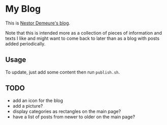 # My Blog

This is [Nestor Demeure's blog](https://nestordemeure.github.io/).

Note that this is intended more as a collection of pieces of information and texts I like and might want to come back to later than as a blog with posts added periodically.

## Usage

To update, just add some content then run `publish.sh`.

## TODO

- add an icon for the blog
- add a picture?
- display categories as rectangles on the main page?
- have a list of posts from newer to older on the main page?
